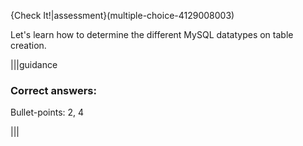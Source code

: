 {Check It!|assessment}(multiple-choice-4129008003)

Let's learn how to determine the different MySQL datatypes on table creation.

|||guidance
### Correct answers:

Bullet-points: 2, 4

|||
